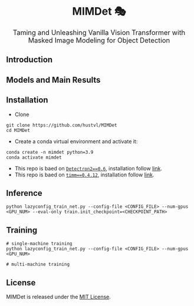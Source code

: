 <div align="center">
<h1>MIMDet &#127917;</h1>
<span><font size="4", >Taming and Unleashing Vanilla Vision Transformer
with Masked Image Modeling for Object Detection</font></span>
</div>


## Introduction


## Models and Main Results


## Installation

- Clone
```
git clone https://github.com/hustvl/MIMDet
cd MIMDet
```

- Create a conda virtual environment and activate it:
```
conda create -n mimdet python=3.9
conda activate mimdet
```

* This repo is baed on [`Detectron2==0.6`](https://github.com/facebookresearch/detectron2), installation follow [link](https://detectron2.readthedocs.io/tutorials/install.html).
* This repo is baed on [`timm==0.4.12`](https://github.com/rwightman/pytorch-image-models), installation follow [link](https://fastai.github.io/timmdocs/).

## Inference

```
python lazyconfig_train_net.py --config-file <CONFIG_FILE> --num-gpus <GPU_NUM> --eval-only train.init_checkpoint=<CHECKPOINT_PATH>
```

## Training

```
# single-machine training
python lazyconfig_train_net.py --config-file <CONFIG_FILE> --num-gpus <GPU_NUM>

# multi-machine training
```

## License

MIMDet is released under the [MIT License](LICENSE).
